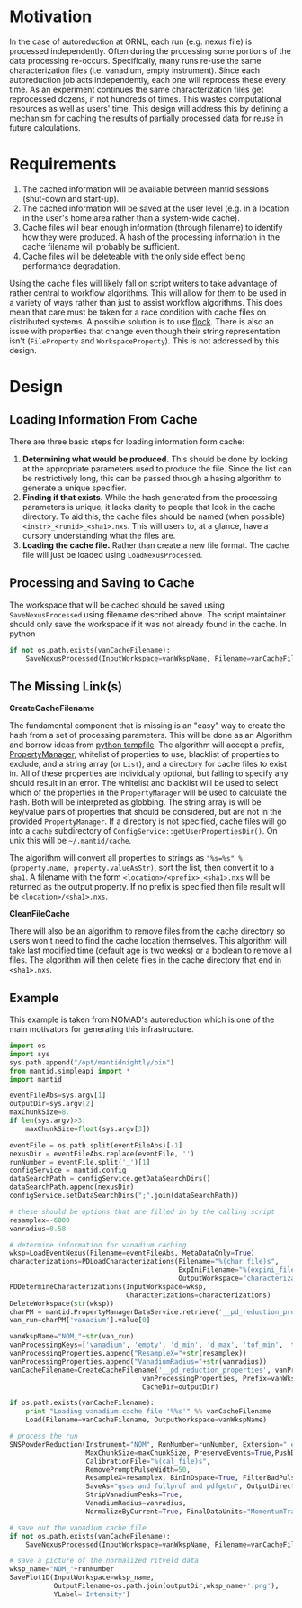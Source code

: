 Motivation
==========

In the case of autoreduction at ORNL, each run (e.g. nexus file) is processed independently.
Often during the processing some portions of the data processing re-occurs.
Specifically, many runs re-use the same characterization files (i.e. vanadium, empty instrument).
Since each autoreduction job acts independently, each one will reprocess these every time.
As an experiment continues the same characterization files get reprocessed dozens, if not hundreds of times.
This wastes computational resources as well as users' time.
This design will address this by defining a mechanism for caching the results of partially processed data for reuse in future calculations.

Requirements
============

1. The cached information will be available between mantid sessions (shut-down and start-up).
2. The cached information will be saved at the user level (e.g. in a location in the user's home area rather than a system-wide cache).
3. Cache files will bear enough information (through filename) to identify how they were produced. A hash of the processing information in the cache filename will probably be sufficient.
4. Cache files will be deleteable with the only side effect being performance degradation.

Using the cache files will likely fall on script writers to take advantage of rather central to workflow algorithms.
This will allow for them to be used in a variety of ways rather than just to assist workflow algorithms. This does mean that care must be taken for a race condition with cache files on distributed systems. A possible solution is to use [flock](https://github.com/misli/python-flock). There is also an issue with properties that change even though their string representation isn't (`FileProperty` and `WorkspaceProperty`). This is not addressed by this design.

Design
======

Loading Information From Cache
------------------------------

There are three basic steps for loading information form cache:

1. **Determining what would be produced.** This should be done by looking at the appropriate parameters used to produce the file. Since the list can be restrictively long, this can be passed through a hasing algorithm to generate a unique specifier.
2. **Finding if that exists.** While the hash generated from the processing parameters is unique, it lacks clarity to people that look in the cache directory. To aid this, the cache files should be named (when possible) `<instr>_<runid>_<sha1>.nxs`. This will users to, at a glance, have a cursory understanding what the files are.
3. **Loading the cache file.** Rather than create a new file format. The cache file will just be loaded using `LoadNexusProcessed`.
 
Processing and Saving to Cache
------------------------------

The workspace that will be cached should be saved using `SaveNexusProcessed` using filename described above.
The script maintainer should only save the workspace if it was not already found in the cache.
In python
```python
if not os.path.exists(vanCacheFilename):
    SaveNexusProcessed(InputWorkspace=vanWkspName, Filename=vanCacheFilename)
```

The Missing Link(s)
-------------------

**CreateCacheFilename**

The fundamental component that is missing is an "easy" way to create the hash from a set of processing parameters. This will be done as an Algorithm and borrow ideas from [python tempfile](https://docs.python.org/3/library/tempfile.html).
The algorithm will accept a prefix, [PropertyManager](http://docs.mantidproject.org/nightly/api/python/mantid/kernel/PropertyManager.html), whitelist of properties to use, blacklist of properties to exclude, and a string array (or `List`), and a directory for cache files to exist in.
All of these properties are individually optional, but failing to specify any should result in an error.
The whitelist and blacklist will be used to select which of the properties in the `PropertyManager` will be used to calculate the hash.
Both will be interpreted as globbing.
The string array is will be key/value pairs of properties that should be considered, but are not in the provided `PropertyManager`.
If a directory is not specified, cache files will go into a `cache` subdirectory of `ConfigService::getUserPropertiesDir()`.
On unix this will be `~/.mantid/cache`.

The algorithm will convert all properties to strings as `"%s=%s" % (property.name, property.valueAsStr)`, sort the list, then convert it to a `sha1`.
A filename with the form `<location>/<prefix>_<sha1>.nxs` will be returned as the output property.
If no prefix is specified then file result will be `<location>/<sha1>.nxs`.

**CleanFileCache**

There will also be an algorithm to remove files from the cache directory so users won't need to find the cache location themselves. 
This algorithm will take last modified time (default age is two weeks) or a boolean to remove all files.
The algorithm will then delete files in the cache directory that end in `<sha1>.nxs`.

Example
-------

This example is taken from NOMAD's autoreduction which is one of the main motivators for generating this infrastructure.

```python
import os
import sys
sys.path.append("/opt/mantidnightly/bin")
from mantid.simpleapi import *
import mantid

eventFileAbs=sys.argv[1]
outputDir=sys.argv[2]
maxChunkSize=8.
if len(sys.argv)>3:
    maxChunkSize=float(sys.argv[3])

eventFile = os.path.split(eventFileAbs)[-1]
nexusDir = eventFileAbs.replace(eventFile, '')
runNumber = eventFile.split('_')[1]
configService = mantid.config
dataSearchPath = configService.getDataSearchDirs()
dataSearchPath.append(nexusDir)
configService.setDataSearchDirs(";".join(dataSearchPath))

# these should be options that are filled in by the calling script
resamplex=-6000
vanradius=0.58

# determine information for vanadium caching
wksp=LoadEventNexus(Filename=eventFileAbs, MetaDataOnly=True)
characterizations=PDLoadCharacterizations(Filename="%(char_file)s",
                                          ExpIniFilename="%(expini_file)s",
                                          OutputWorkspace="characterizations")[0]
PDDetermineCharacterizations(InputWorkspace=wksp,
                             Characterizations=characterizations)
DeleteWorkspace(str(wksp))
charPM = mantid.PropertyManagerDataService.retrieve('__pd_reduction_properties')
van_run=charPM['vanadium'].value[0]

vanWkspName="NOM_"+str(van_run)
vanProcessingKeys=['vanadium', 'empty', 'd_min', 'd_max', 'tof_min', 'tof_max']
vanProcessingProperties.append("ResampleX="+str(resamplex))
vanProcessingProperties.append("VanadiumRadius="+str(vanradius))
vanCacheFilename=CreateCacheFilename('__pd_reduction_properties', vanProcessingKeys,
                                 vanProcessingProperties, Prefix=vanWkspName,
                                 CacheDir=outputDir)

if os.path.exists(vanCacheFilename):
    print "Loading vanadium cache file '%%s'" %% vanCacheFilename
    Load(Filename=vanCacheFilename, OutputWorkspace=vanWkspName)

# process the run
SNSPowderReduction(Instrument="NOM", RunNumber=runNumber, Extension="_event.nxs",
                   MaxChunkSize=maxChunkSize, PreserveEvents=True,PushDataPositive='AddMinimum',
                   CalibrationFile="%(cal_file)s",
                   RemovePromptPulseWidth=50,
                   ResampleX=resamplex, BinInDspace=True, FilterBadPulses=25.,
                   SaveAs="gsas and fullprof and pdfgetn", OutputDirectory=outputDir,
                   StripVanadiumPeaks=True,
                   VanadiumRadius=vanradius,
                   NormalizeByCurrent=True, FinalDataUnits="MomentumTransfer")

# save out the vanadium cache file
if not os.path.exists(vanCacheFilename):
    SaveNexusProcessed(InputWorkspace=vanWkspName, Filename=vanCacheFilename)

# save a picture of the normalized ritveld data
wksp_name="NOM_"+runNumber
SavePlot1D(InputWorkspace=wksp_name,
           OutputFilename=os.path.join(outputDir,wksp_name+'.png'),
           YLabel='Intensity')

```
